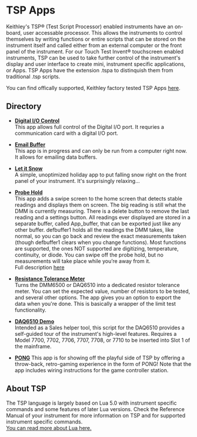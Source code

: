 # TSP Apps

Keithley's TSP&reg; (Test Script Processor) enabled instruments have an on-board, user accessable processor. This allows the instruments to control themselves by writing functions or entire scripts that can be stored on the instrument itself and called either from an external computer or the front panel of the instrument. For our Touch Test Invent&reg; touchscreen enabled instruments, TSP can be used to take further control of the instrument's display and user interface to create mini, instrument specific applications, or Apps. TSP Apps have the extension .tspa to distinquish them from traditional .tsp scripts.

You can find offically supported, Keithley factory tested TSP Apps [here](https://www.tek.com/keithley/tsp-applications-for-touch-test-invent-models).

## Directory

[comment]: **[Title](./file.tspa)**  

* **[Digital I/O Control](./DIOControlFull.tspa)**  
This app allows full control of the Digital I/O port.  It requries a communication card with a digital I/O port.

* **[Email Buffer](./email.tspa)**  
This app is in progress and can only be run from a computer right now.  It allows for emailing data buffers.

* **[Let it Snow](./let_it_snow.tspa)**  
A simple, unoptimized holiday app to put falling snow right on the front panel of your instrument. It's surprisingly relaxing...

* **[Probe Hold](./Probe_Hold.tspa)**  
This app adds a swipe screen to the home screen that detects stable readings and displays them on screen. The big reading is still what the DMM is currently measuring. There is a delete button to remove the last reading and a settings button. All readings ever displayed are stored in a separate buffer, called App_buffer, that can be exported just like any other buffer. defbuffer1 holds all the readings the DMM takes, like normal, so you can go back and review the exact measurements taken (though defbuffer1 clears when you change functions). Most functions are supported, the ones NOT supported are digitizing, temperature, continuity, or diode. You can swipe off the probe hold, but no measurements will take place while you’re away from it.  
Full description [here](https://forum.tek.com/viewtopic.php?f=617&t=141115)

* **[Resistance Tolerance Meter](./Resistance_Tolerance_Meter.tspa)**  
Turns the DMM6500 or DAQ6510 into a dedicated resistor tolerance meter. You can set the expected value, number of resistors to be tested, and several other options. The app gives you an option to export the data when you're done. This is basically a wrapper of the limit test functionality.

* **[DAQ6510 Demo](./KE_DAQ6510_Demo.tsp)**  
Intended as a Sales helper tool, this script for the DAQ6510 provides a self-guided tour of the instrument's high-level features. Requires a Model 7700, 7702, 7706, 7707, 7708, or 7710 to be inserted into Slot 1 of the mainframe. 

* **[PONG](./PONG)**
This app is for showing off the playful side of TSP by offering a throw-back, retro-gaming experience in the form of PONG! Note that the app includes wiring instructions for the game controller station. 
 
## About TSP

The TSP language is largely based on Lua 5.0 with instrument specific commands and some features of later Lua versions. Check the Reference Manual of your instrument for more information on TSP and for supported instrument specific commands.  
[You can read more about Lua here.](https://www.lua.org/)
